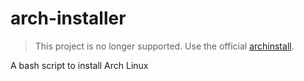 # arch-installer

> This project is no longer supported. Use the official [archinstall](https://wiki.archlinux.org/title/Archinstall).

A bash script to install Arch Linux

